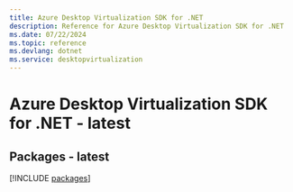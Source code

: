 ```yaml
---
title: Azure Desktop Virtualization SDK for .NET
description: Reference for Azure Desktop Virtualization SDK for .NET
ms.date: 07/22/2024
ms.topic: reference
ms.devlang: dotnet
ms.service: desktopvirtualization
---
```

# Azure Desktop Virtualization SDK for .NET - latest
## Packages - latest
[!INCLUDE [packages](desktop-virtualization-index.md)]